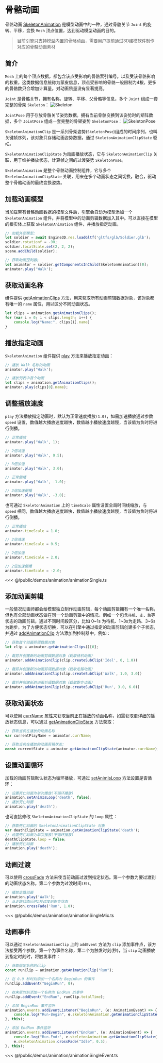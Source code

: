 # 骨骼动画
骨骼动画 [SkeletonAnimation](/api/classes/SkeletonAnimation) 是模型动画中的一种，通过骨骼关节 `Joint` 的旋转、平移，变换 `Mesh` 顶点位置，达到驱动模型动画的目的。

> 目前引擎只支持模型内置的骨骼动画，需要用户提前通过3D建模软件制作对应的骨骼动画素材

## 简介
`Mesh` 上的每个顶点数据，都包含该点受影响的骨骼索引编号，以及受该骨骼影响的权重，这类数据信息统称为蒙皮信息，顶点受影响的骨骼一般限制为4根，更多的骨骼数只会增加计算量，对动画质量没有显著提高。

`Joint` 是骨骼关节，拥有名称，旋转、平移、父骨骼等信息，多个 `Joint` 组成一套完整的骨架 `Skeleton`：
![Skeleton](/images/skeleton.jpg)


`JointPose` 用于存放骨骼关节姿势数据，拥有当前骨骼变换到该姿势时的矩阵数据，多个 `JointPose` 组成一套完整的骨架姿势 `SkeletonPose`：
![SkeletonPose](/images/skeletonpose.jpg)

`SkeletonAnimationClip` 是一系列骨架姿势(`SkeletonPose`)组成的时间序列，也叫关键帧序列，该对象只存储动画姿势数据，通过 `SkeletonAnimationClipState` 驱动。

`SkeletonAnimationClipState` 为动画播放状态，它与 `SkeletonAnimationClip` 关联，用于维护播放状态，计算帧之间的过渡姿势 `SkeletonPose`。

`SkeletonAnimation` 是整个骨骼动画控制组件，它与多个 `SkeletonAnimationClipState` 关联，用来在多个动画状态之间切换，融合，驱动整个骨骼动画的最终变换姿势。


## 加载动画模型
当加载带有骨骼动画数据的模型文件后，引擎会自动为模型添加一个 `SkeletonAnimation` 组件，并将模型中的动画剪辑数据加入其中。可以直接在模型的根实体上获取 `SkeletonAnimation` 组件，并播放指定动画。
```ts
// 加载外部模型;
let soldier = await Engine3D.res.loadGltf('gltfs/glb/Soldier.glb');
soldier.rotationY = -90;
soldier.localScale.set(2, 2, 2);
scene.addChild(soldier);

// 获取动画控制器;
let animator = soldier.getComponentsInChild(SkeletonAnimation)[0];
animator.play('Walk');
```

## 获取动画名称
组件提供 [getAnimationClips](/api/classes/SkeletonAnimation#getanimationclips) 方法，用来获取所有动画剪辑数据对象，该对象都有唯一的 `name` 属性，用以区分不同动画状态。
```ts
let clips = animation.getAnimationClips();
for (var i = 0; i < clips.length; i++) {
    console.log("Name:", clips[i].name)
}
```

## 播放指定动画
`SkeletonAnimation` 组件提供 [play](/api/classes/SkeletonAnimation#play) 方法来播放指定动画：
```ts
// 播放 Walk 名称的动画
animator.play('Walk');

// 播放列表中首个动画
let clips = animation.getAnimationClips();
animator.play(clips[0].name);
```

## 调整播放速度
`play` 方法播放指定动画时，默认为正常速度播放`(1.0)`，如需加速播放通过参数 `speed` 设置，数值越大播放速度越快，数值越小播放速度越慢，当该值为负时将进行倒播。
```ts
// 正常播放
animator.play('Walk', 1);

// 2倍减速
animator.play('Walk', 0.5);

// 3倍加速
animator.play('Walk', 3.0);

// 正常倒播
animator.play('Walk', -1.0);

// 3倍加速倒播
animator.play('Walk', -3.0);
```

也可通过 `SkeletonAnimation` 上的 `timeScale` 属性设置全局时间线缩放，与 `speed` 相同，数值越大播放速度越快，数值越小播放速度越慢，当该值为负时将进行倒播。
```ts
// 正常播放
animator.timeScale = 1.0;

// 2倍减速
animator.timeScale = 0.5;

// 2倍加速
animator.timeScale = 2.0;

// 2倍加速倒播
animator.timeScale = -2.0;
```

<Demo :height="500" src="/demos/animation/animationSingle.ts"></Demo>

<<< @/public/demos/animation/animationSingle.ts
 
## 添加动画剪辑
一般情况动画师都会给模型独立制作动画剪辑，每个动画剪辑拥有一个唯一名称，但也有全部动画状态做在同一个动画剪辑中的情况。例如一个包含`待机`、`走`、`跑`等状态的动画剪辑，通过不同时间段区分，比如 0~1s 为待机、1~3s为走路、3~6s为跑步。为了方便状态切换，可以在引擎中通过指定的动画剪辑创建多个子状态，并通过 [addAnimationClip](/api/classes/SkeletonAnimation#addanimationclip) 方法添加到控制器中，例如：
```ts
// 获取首个动画剪辑数据对象
let clip = animator.getAnimationClips()[0];

// 裁剪并创建新的动画剪辑数据对象（截取待机动画）
animator.addAnimationClip(clip.createSubClip('Idel', 0, 1.0))

// 裁剪并创建新的动画剪辑数据对象（截取走路动画）
animator.addAnimationClip(clip.createSubClip('Walk', 1.0, 3.0))

// 裁剪并创建新的动画剪辑数据对象（截取跑步动画）
animator.addAnimationClip(clip.createSubClip('Run', 3.0, 6.0))
```

## 获取动画状态
可以使用 [currName](/api/classes/SkeletonAnimation#currname) 属性来获取当前正在播放的动画名称，如需获取更详细的播放状态信息，可以通过 [getAnimationClipState](/api/classes/SkeletonAnimation#getanimationclipstate) 方法获取：
```ts
// 获取当前在播放的动画名称
var currentPlayName = animator.currName;

// 获取当前在播放的动画剪辑状态;
const currentState = animator.getAnimationClipState(animator.currName);
```

## 设置动画循环
加载的动画剪辑默认状态为循环播放，可通过 [setAnimIsLoop](/api/classes/SkeletonAnimation#setanimisloop) 方法设置是否循环：
```ts
// 设置死亡动画为单次播放(不循环播放)
animation.setAnimIsLoop('death', false);
// 播放死亡动画
animation.play('death');
```
也可直接修改 `SkeletonAnimationClipState` 的 `loop` 属性：
```ts
// 获取死亡动画的 SkeletonAnimationClipState 对象
var deathClipState = animation.getAnimationClipState('death');
// 设置死亡动画为单次播放(不循环播放)
deathClipState.loop = false;
// 播放死亡动画
animation.play('death');
```

## 动画过渡
可以使用 [crossFade](/api/classes/SkeletonAnimation#crossfade) 方法来使当前动画过渡到指定状态。第一个参数为要过渡到的动画状态名称，第二个参数为过渡时间`(秒)`。
```ts
// 播放走路动画
animation.play('Walk');
// 从走路状态历时1秒过度到跑步状态
animation.crossFade('Run', 1.0);
```

<Demo :height="500" src="/demos/animation/animationSingleMix.ts"></Demo>

<<< @/public/demos/animation/animationSingleMix.ts
 
## 动画事件
可以通过 `SkeletonAnimationClip` 上的 `addEvent` 方法为 `clip` 添加事件点，该方法接受两个参数，第一个为事件名称，第二个为触发时刻(秒)，当 `clip` 动画播放到指定时刻时，将触发事件：
```ts
// 获取指定名称的clip
const runClip = animation.getAnimationClip("Run");

// 在 0.0 秒时刻添加一个名称为 BeginRun 的事件
runClip.addEvent("BeginRun", 0);

// 在末尾时刻添加一个名称为 EndRun 的事件
runClip.addEvent("EndRun", runClip.totalTime);

// 添加 BeginRun 事件监听
animation.events.addEventListener("BeginRun", (e: AnimationEvent) => {
    console.log("Run-Begin", e.skeletonAnimation.getAnimationClipState('Run').time)
}, this);

// 添加 EndRun 事件监听
animation.events.addEventListener("EndRun", (e: AnimationEvent) => {
    console.log("Run-End:", e.skeletonAnimation.getAnimationClipState('Run').time)
    e.skeletonAnimation.crossFade("Idle", 0.5);
}, this);
```
<Demo :height="500" src="/demos/animation/animationSingleEvent.ts"></Demo>

<<< @/public/demos/animation/animationSingleEvent.ts
 

